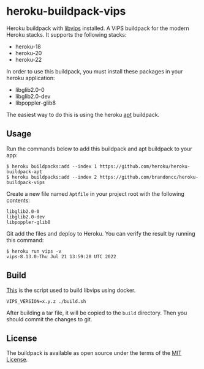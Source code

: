 # heroku-buildpack-vips

Heroku buildpack with [libvips](https://github.com/libvips/libvips) installed. A VIPS buildpack for the modern Heroku stacks. It supports the following stacks:

- heroku-18
- heroku-20
- heroku-22

In order to use this buildpack, you must install these packages in your heroku application:

- libglib2.0-0
- libglib2.0-dev
- libpoppler-glib8

The easiest way to do this is using the heroku [apt](https://github.com/heroku/heroku-buildpack-apt) buildpack.

## Usage

Run the commands below to add this buildpack and apt buildpack to your app:

```
$ heroku buildpacks:add --index 1 https://github.com/heroku/heroku-buildpack-apt
$ heroku buildpacks:add --index 2 https://github.com/brandoncc/heroku-buildpack-vips
```

Create a new file named `Aptfile` in your project root with the following contents:

```
libglib2.0-0
libglib2.0-dev
libpoppler-glib8
```

Git add the files and deploy to Heroku. You can verify the result by running this command:

```
$ heroku run vips -v
vips-8.13.0-Thu Jul 21 13:59:28 UTC 2022
```

## Build

[This](./build.sh) is the script used to build libvips using docker.

```
VIPS_VERSION=x.y.z ./build.sh
```

After building a tar file, it will be copied to the `build` directory. Then you should commit the changes to git.

## License

The buildpack is available as open source under the terms of the [MIT License](https://opensource.org/licenses/MIT).
